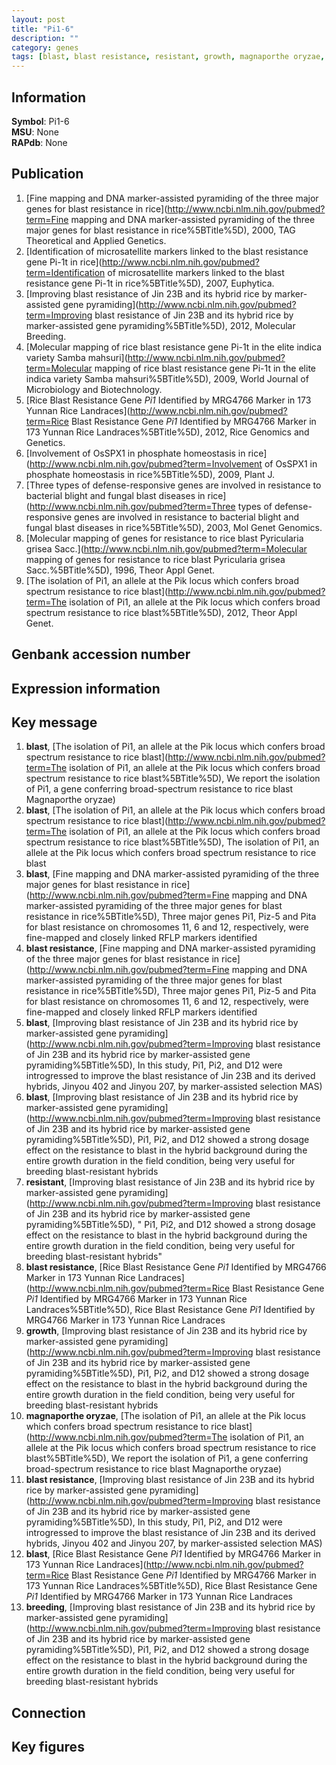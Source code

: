 ```yaml
---
layout: post
title: "Pi1-6"
description: ""
category: genes
tags: [blast, blast resistance, resistant, growth, magnaporthe oryzae, breeding]
---
```


## Information
__Symbol__: Pi1-6  
__MSU__: None  
__RAPdb__: None  

## Publication
1. [Fine mapping and DNA marker-assisted pyramiding of the three major genes for blast resistance in rice](http://www.ncbi.nlm.nih.gov/pubmed?term=Fine mapping and DNA marker-assisted pyramiding of the three major genes for blast resistance in rice%5BTitle%5D), 2000, TAG Theoretical and Applied Genetics.
2. [Identification of microsatellite markers linked to the blast resistance gene Pi-1t in rice](http://www.ncbi.nlm.nih.gov/pubmed?term=Identification of microsatellite markers linked to the blast resistance gene Pi-1t in rice%5BTitle%5D), 2007, Euphytica.
3. [Improving blast resistance of Jin 23B and its hybrid rice by marker-assisted gene pyramiding](http://www.ncbi.nlm.nih.gov/pubmed?term=Improving blast resistance of Jin 23B and its hybrid rice by marker-assisted gene pyramiding%5BTitle%5D), 2012, Molecular Breeding.
4. [Molecular mapping of rice blast resistance gene Pi-1t in the elite indica variety Samba mahsuri](http://www.ncbi.nlm.nih.gov/pubmed?term=Molecular mapping of rice blast resistance gene Pi-1t in the elite indica variety Samba mahsuri%5BTitle%5D), 2009, World Journal of Microbiology and Biotechnology.
5. [Rice Blast Resistance Gene <i>Pi1</i> Identified by MRG4766 Marker in 173 Yunnan Rice Landraces](http://www.ncbi.nlm.nih.gov/pubmed?term=Rice Blast Resistance Gene <i>Pi1</i> Identified by MRG4766 Marker in 173 Yunnan Rice Landraces%5BTitle%5D), 2012, Rice Genomics and Genetics.
6. [Involvement of OsSPX1 in phosphate homeostasis in rice](http://www.ncbi.nlm.nih.gov/pubmed?term=Involvement of OsSPX1 in phosphate homeostasis in rice%5BTitle%5D), 2009, Plant J.
7. [Three types of defense-responsive genes are involved in resistance to bacterial blight and fungal blast diseases in rice](http://www.ncbi.nlm.nih.gov/pubmed?term=Three types of defense-responsive genes are involved in resistance to bacterial blight and fungal blast diseases in rice%5BTitle%5D), 2003, Mol Genet Genomics.
8. [Molecular mapping of genes for resistance to rice blast Pyricularia grisea Sacc.](http://www.ncbi.nlm.nih.gov/pubmed?term=Molecular mapping of genes for resistance to rice blast Pyricularia grisea Sacc.%5BTitle%5D), 1996, Theor Appl Genet.
9. [The isolation of Pi1, an allele at the Pik locus which confers broad spectrum resistance to rice blast](http://www.ncbi.nlm.nih.gov/pubmed?term=The isolation of Pi1, an allele at the Pik locus which confers broad spectrum resistance to rice blast%5BTitle%5D), 2012, Theor Appl Genet.

## Genbank accession number

## Expression information

## Key message
1. __blast__, [The isolation of Pi1, an allele at the Pik locus which confers broad spectrum resistance to rice blast](http://www.ncbi.nlm.nih.gov/pubmed?term=The isolation of Pi1, an allele at the Pik locus which confers broad spectrum resistance to rice blast%5BTitle%5D), We report the isolation of Pi1, a gene conferring broad-spectrum resistance to rice blast Magnaporthe oryzae)  
2. __blast__, [The isolation of Pi1, an allele at the Pik locus which confers broad spectrum resistance to rice blast](http://www.ncbi.nlm.nih.gov/pubmed?term=The isolation of Pi1, an allele at the Pik locus which confers broad spectrum resistance to rice blast%5BTitle%5D), The isolation of Pi1, an allele at the Pik locus which confers broad spectrum resistance to rice blast
3. __blast__, [Fine mapping and DNA marker-assisted pyramiding of the three major genes for blast resistance in rice](http://www.ncbi.nlm.nih.gov/pubmed?term=Fine mapping and DNA marker-assisted pyramiding of the three major genes for blast resistance in rice%5BTitle%5D), Three major genes Pi1, Piz-5 and Pita for blast resistance on chromosomes 11, 6 and 12, respectively, were fine-mapped and closely linked RFLP markers identified
4. __blast resistance__, [Fine mapping and DNA marker-assisted pyramiding of the three major genes for blast resistance in rice](http://www.ncbi.nlm.nih.gov/pubmed?term=Fine mapping and DNA marker-assisted pyramiding of the three major genes for blast resistance in rice%5BTitle%5D), Three major genes Pi1, Piz-5 and Pita for blast resistance on chromosomes 11, 6 and 12, respectively, were fine-mapped and closely linked RFLP markers identified
5. __blast__, [Improving blast resistance of Jin 23B and its hybrid rice by marker-assisted gene pyramiding](http://www.ncbi.nlm.nih.gov/pubmed?term=Improving blast resistance of Jin 23B and its hybrid rice by marker-assisted gene pyramiding%5BTitle%5D),  In this study, Pi1, Pi2, and D12 were introgressed to improve the blast resistance of Jin 23B and its derived hybrids, Jinyou 402 and Jinyou 207, by marker-assisted selection MAS)  
6. __blast__, [Improving blast resistance of Jin 23B and its hybrid rice by marker-assisted gene pyramiding](http://www.ncbi.nlm.nih.gov/pubmed?term=Improving blast resistance of Jin 23B and its hybrid rice by marker-assisted gene pyramiding%5BTitle%5D),  Pi1, Pi2, and D12 showed a strong dosage effect on the resistance to blast in the hybrid background during the entire growth duration in the field condition, being very useful for breeding blast-resistant hybrids
7. __resistant__, [Improving blast resistance of Jin 23B and its hybrid rice by marker-assisted gene pyramiding](http://www.ncbi.nlm.nih.gov/pubmed?term=Improving blast resistance of Jin 23B and its hybrid rice by marker-assisted gene pyramiding%5BTitle%5D), " Pi1, Pi2, and D12 showed a strong dosage effect on the resistance to blast in the hybrid background during the entire growth duration in the field condition, being very useful for breeding blast-resistant hybrids"
8. __blast resistance__, [Rice Blast Resistance Gene <i>Pi1</i> Identified by MRG4766 Marker in 173 Yunnan Rice Landraces](http://www.ncbi.nlm.nih.gov/pubmed?term=Rice Blast Resistance Gene <i>Pi1</i> Identified by MRG4766 Marker in 173 Yunnan Rice Landraces%5BTitle%5D), Rice Blast Resistance Gene <i>Pi1</i> Identified by MRG4766 Marker in 173 Yunnan Rice Landraces
9. __growth__, [Improving blast resistance of Jin 23B and its hybrid rice by marker-assisted gene pyramiding](http://www.ncbi.nlm.nih.gov/pubmed?term=Improving blast resistance of Jin 23B and its hybrid rice by marker-assisted gene pyramiding%5BTitle%5D),  Pi1, Pi2, and D12 showed a strong dosage effect on the resistance to blast in the hybrid background during the entire growth duration in the field condition, being very useful for breeding blast-resistant hybrids
10. __magnaporthe oryzae__, [The isolation of Pi1, an allele at the Pik locus which confers broad spectrum resistance to rice blast](http://www.ncbi.nlm.nih.gov/pubmed?term=The isolation of Pi1, an allele at the Pik locus which confers broad spectrum resistance to rice blast%5BTitle%5D), We report the isolation of Pi1, a gene conferring broad-spectrum resistance to rice blast Magnaporthe oryzae)  
11. __blast resistance__, [Improving blast resistance of Jin 23B and its hybrid rice by marker-assisted gene pyramiding](http://www.ncbi.nlm.nih.gov/pubmed?term=Improving blast resistance of Jin 23B and its hybrid rice by marker-assisted gene pyramiding%5BTitle%5D),  In this study, Pi1, Pi2, and D12 were introgressed to improve the blast resistance of Jin 23B and its derived hybrids, Jinyou 402 and Jinyou 207, by marker-assisted selection MAS)  
12. __blast__, [Rice Blast Resistance Gene <i>Pi1</i> Identified by MRG4766 Marker in 173 Yunnan Rice Landraces](http://www.ncbi.nlm.nih.gov/pubmed?term=Rice Blast Resistance Gene <i>Pi1</i> Identified by MRG4766 Marker in 173 Yunnan Rice Landraces%5BTitle%5D), Rice Blast Resistance Gene <i>Pi1</i> Identified by MRG4766 Marker in 173 Yunnan Rice Landraces
13. __breeding__, [Improving blast resistance of Jin 23B and its hybrid rice by marker-assisted gene pyramiding](http://www.ncbi.nlm.nih.gov/pubmed?term=Improving blast resistance of Jin 23B and its hybrid rice by marker-assisted gene pyramiding%5BTitle%5D),  Pi1, Pi2, and D12 showed a strong dosage effect on the resistance to blast in the hybrid background during the entire growth duration in the field condition, being very useful for breeding blast-resistant hybrids

## Connection

## Key figures


